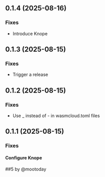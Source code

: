 ## 0.1.4 (2025-08-16)

### Fixes

- Introduce Knope

## 0.1.3 (2025-08-15)

### Fixes

- Trigger a release

## 0.1.2 (2025-08-15)

### Fixes

- Use _ instead of - in wasmcloud.toml files

## 0.1.1 (2025-08-15)

### Fixes

#### Configure Knope

##5 by @mootoday
